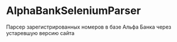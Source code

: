 # AlphaBankSeleniumParser
Парсер зарегистрированных номеров в базе Альфа Банка через устаревшую версию сайта
